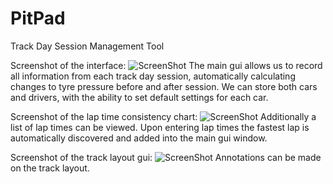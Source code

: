 # PitPad
Track Day Session Management Tool

Screenshot of the interface:
![ScreenShot](/images/1.png)
The main gui allows us to record all information from each track day session, automatically calculating changes to tyre pressure before and after session. We can store both cars and drivers, with the ability to set default settings for each car.

Screenshot of the lap time consistency chart:
![ScreenShot](/images/2.png)
Additionally a list of lap times can be viewed. Upon entering lap times the fastest lap is automatically discovered and added into the main gui window.

Screenshot of the track layout gui:
![ScreenShot](/images/3.png)
Annotations can be made on the track layout.
